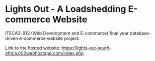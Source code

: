 # Lights Out - A Loadshedding E-commerce Website

ITECA3-B12 (Web Development and E-commerce) final year database-driven e-commerce website project.

Link to the hosted website: https://lights-out-south-africa.000webhostapp.com/index.php

